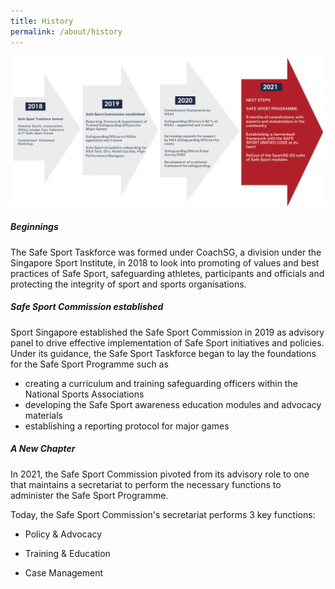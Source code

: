 ```yaml
---
title: History
permalink: /about/history
---
```

![Alt text for image on Isomer site](/images/history.png)

##### Beginnings 
The Safe Sport Taskforce was formed under CoachSG, a division under the Singapore Sport Institute, in 2018 to look into promoting of values and best practices of Safe Sport, safeguarding athletes, participants and officials and protecting the integrity of sport and sports organisations.

#####  Safe Sport Commission established

Sport Singapore established the Safe Sport Commission in 2019 as advisory panel to drive effective implementation of Safe Sport initiatives and policies.  Under its guidance, the Safe Sport Taskforce began to lay the foundations for the Safe Sport Programme such as 

* creating a curriculum and training safeguarding officers within the National Sports Associations
* developing the Safe Sport awareness education modules and advocacy materials
* establishing a reporting protocol for major games 


##### A New Chapter

In 2021, the Safe Sport Commission pivoted from its advisory role to one that maintains a secretariat to perform the  necessary functions to administer the Safe Sport Programme. 

Today, the Safe Sport Commission's secretariat performs 3 key functions:

* Policy & Advocacy

* Training & Education

* Case Management